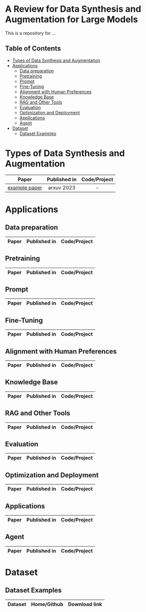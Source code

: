 # A Review for Data Synthesis and Augmentation for Large Models

This is a repository for ...


## Table of Contents
* [Types of Data Synthesis and Augmentation](#types-of-data-synthesis-and-augmentation)
* [Applications](#applications)
  * [Data preparation](#data-preparation)
  * [Pretraining](#pretraining)
  * [Prompt](#prompt)
  * [Fine-Tuning](#fine-tuning)
  * [Alignment with Human Preferences](#alignment-with-human-preferences)
  * [Knowledge Base](#knowledge-base)
  * [RAG and Other Tools](#rag-and-other-tools)
  * [Evaluation](#evaluation)
  * [Optimization and Deployment](#optimization-and-deployment)
  * [Applications](#applications-1)
  * [Agent](#agent)
* [Dataset](#dataset)
  * [Dataset Examples](#dataset-examples)

# Types of Data Synthesis and Augmentation
| Paper                                             |  Published in | Code/Project|                                  
|---------------------------------------------------|:-------------:|:------------:|
[example paper](https://arxiv.org/abs/...)|arxuv 2023|-|

# Applications
## Data preparation
| Paper                                             |  Published in | Code/Project|                                  
|---------------------------------------------------|:-------------:|:------------:|

## Pretraining
| Paper                                             |  Published in | Code/Project|                                  
|---------------------------------------------------|:-------------:|:------------:|


## Prompt
| Paper                                             |  Published in | Code/Project|                                  
|---------------------------------------------------|:-------------:|:------------:|


## Fine-Tuning
| Paper                                             |  Published in | Code/Project|                                  
|---------------------------------------------------|:-------------:|:------------:|


## Alignment with Human Preferences
| Paper                                             |  Published in | Code/Project|                                  
|---------------------------------------------------|:-------------:|:------------:|


## Knowledge Base
| Paper                                             |  Published in | Code/Project|                                  
|---------------------------------------------------|:-------------:|:------------:|


 
## RAG and Other Tools
| Paper                                             |  Published in | Code/Project|                                  
|---------------------------------------------------|:-------------:|:------------:|


## Evaluation
| Paper                                             |  Published in | Code/Project|                                  
|---------------------------------------------------|:-------------:|:------------:|


## Optimization and Deployment
| Paper                                             |  Published in | Code/Project|                                  
|---------------------------------------------------|:-------------:|:------------:|


## Applications
| Paper                                             |  Published in | Code/Project|                                  
|---------------------------------------------------|:-------------:|:------------:|



## Agent
| Paper                                             |  Published in | Code/Project|                                  
|---------------------------------------------------|:-------------:|:------------:|


# Dataset
## Dataset Examples
| Dataset                                            |  Home/Github | Download link|                                  
|---------------------------------------------------|:-------------:|:------------:|
